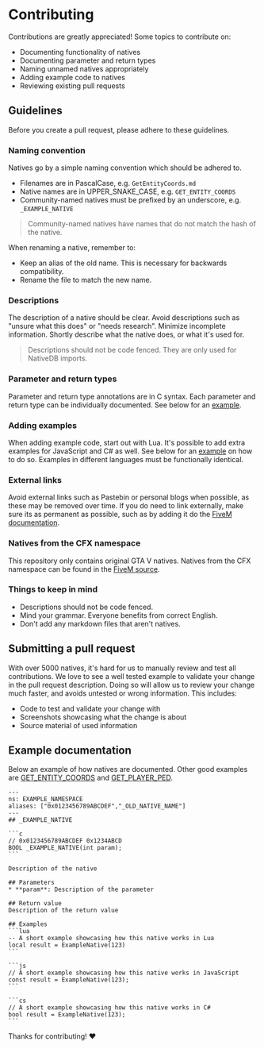 Contributing
============

Contributions are greatly appreciated! Some topics to contribute on:

- Documenting functionality of natives
- Documenting parameter and return types
- Naming unnamed natives appropriately
- Adding example code to natives
- Reviewing existing pull requests

Guidelines
----------

Before you create a pull request, please adhere to these guidelines.

### Naming convention

Natives go by a simple naming convention which should be adhered to.

- Filenames are in PascalCase, e.g. `GetEntityCoords.md`
- Native names are in UPPER_SNAKE_CASE, e.g. `GET_ENTITY_COORDS`
- Community-named natives must be prefixed by an underscore, e.g. `_EXAMPLE_NATIVE`

> Community-named natives have names that do not match the hash of the native.

When renaming a native, remember to:
- Keep an alias of the old name. This is necessary for backwards compatibility.
- Rename the file to match the new name.

### Descriptions
The description of a native should be clear. Avoid descriptions such as "unsure what this does" or "needs research". Minimize incomplete information. Shortly describe what the native does, or what it's used for.

> Descriptions should not be code fenced. They are only used for NativeDB imports.

### Parameter and return types
Parameter and return type annotations are in C syntax. Each parameter and return type can be individually documented. See below for an [example](#example-documentation).

<!-- > Changes **must** be backwards compatible. Due to a limitation in ABI compatibility, types should currently not be changed unless they keep the same underlying type. For example, changing `Any` to `void` is not backwards compatible, but since vehicles are integers, changing `int` to `Vehicle` is supported. -->

### Adding examples
When adding example code, start out with Lua. It's possible to add extra examples for JavaScript and C# as well. See below for an [example](#example-documentation) on how to do so. Examples in different languages must be functionally identical.

### External links
Avoid external links such as Pastebin or personal blogs when possible, as these may be removed over time. If you do need to link externally, make sure its as permanent as possible, such as by adding it do the [FiveM documentation][fivem-docs].

### Natives from the CFX namespace
This repository only contains original GTA V natives.
Natives from the CFX namespace can be found in the [FiveM source][cfx-natives].

### Things to keep in mind
- Descriptions should not be code fenced.
- Mind your grammar. Everyone benefits from correct English.
- Don't add any markdown files that aren't natives.

Submitting a pull request
-------------------------

With over 5000 natives, it's hard for us to manually review and test all contributions. We love to see a well tested example to validate your change in the pull request description. Doing so will allow us to review your change much faster, and avoids untested or wrong information. This includes:

- Code to test and validate your change with
- Screenshots showcasing what the change is about
- Source material of used information

Example documentation
---------------------
Below an example of how natives are documented. Other good examples are [GET_ENTITY_COORDS](../ENTITY/GetEntityCoords.md) and [GET_PLAYER_PED](../PLAYER/GetPlayerPed.md).

~~~
---
ns: EXAMPLE_NAMESPACE
aliases: ["0x0123456789ABCDEF","_OLD_NATIVE_NAME"]
---
## _EXAMPLE_NATIVE

```c
// 0x0123456789ABCDEF 0x1234ABCD
BOOL _EXAMPLE_NATIVE(int param);
```

Description of the native

## Parameters
* **param**: Description of the parameter

## Return value
Description of the return value

## Examples
```lua
-- A short example showcasing how this native works in Lua
local result = ExampleNative(123)
```

```js
// A short example showcasing how this native works in JavaScript
const result = ExampleNative(123);
```

```cs
// A short example showcasing how this native works in C#
bool result = ExampleNative(123);
```
~~~

Thanks for contributing! ❤️

[cfx-natives]: https://github.com/citizenfx/fivem/tree/master/ext/native-decls
[fivem-docs]: https://github.com/citizenfx/fivem-docs
